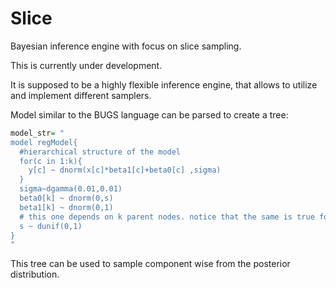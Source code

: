 # Slice
Bayesian inference engine with focus on slice sampling.



This is currently under development.

It is supposed to be a highly flexible inference engine, that allows to utilize and implement different samplers.




Model similar to the BUGS language can be parsed to create a tree:
```R
model_str= "
model regModel{
  #hierarchical structure of the model
  for(c in 1:k){
    y[c] ~ dnorm(x[c]*beta1[c]+beta0[c] ,sigma)
  }
  sigma~dgamma(0.01,0.01)
  beta0[k] ~ dnorm(0,s)
  beta1[k] ~ dnorm(0,1)
  # this one depends on k parent nodes. notice that the same is true for sigma.
  s ~ dunif(0,1)
}
"
```
This tree can be used to sample component wise from the posterior distribution.
